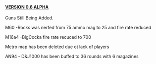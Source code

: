 <!DOCTYPE html>
<html>
<body>


  
<a href="https://www.roblox.com/games/9041920724/TEST-PLACE"><h4>VERSION 0.6 ALPHA</a></h4>
 
<p>Guns Still Being Added.</p>
<p>M60 -Rocks was nerfed from 75 ammo mag to 25 and fire rate reduced</p>
  <p>M16a4 -BigCocka fire rate recuced to 700</p>
  <p>Metro map has been deleted due ot lack of players</p>
  <p> AN94 - D&J1000 has been buffed to 36 rounds with 6 magazines
  
</body>
</html>

